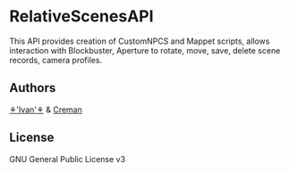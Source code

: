 # RelativeScenesAPI
This API provides creation of CustomNPCS and Mappet scripts, allows interaction with Blockbuster, Aperture to rotate, move, save, delete scene records, camera profiles.
## Authors

[⚘'Ivan'⚘](https://github.com/evanechecssss) & [Creman](https://vk.com/cremantop)

## License

GNU General Public License v3
